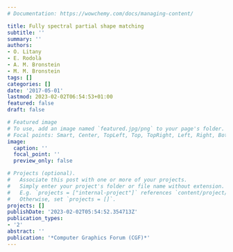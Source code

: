 ```yaml
---
# Documentation: https://wowchemy.com/docs/managing-content/

title: Fully spectral partial shape matching
subtitle: ''
summary: ''
authors:
- O. Litany
- E. Rodolà
- A. M. Bronstein
- M. M. Bronstein
tags: []
categories: []
date: '2017-05-01'
lastmod: 2023-02-02T06:54:53+01:00
featured: false
draft: false

# Featured image
# To use, add an image named `featured.jpg/png` to your page's folder.
# Focal points: Smart, Center, TopLeft, Top, TopRight, Left, Right, BottomLeft, Bottom, BottomRight.
image:
  caption: ''
  focal_point: ''
  preview_only: false

# Projects (optional).
#   Associate this post with one or more of your projects.
#   Simply enter your project's folder or file name without extension.
#   E.g. `projects = ["internal-project"]` references `content/project/deep-learning/index.md`.
#   Otherwise, set `projects = []`.
projects: []
publishDate: '2023-02-02T05:54:52.354713Z'
publication_types:
- '2'
abstract: ''
publication: '*Computer Graphics Forum (CGF)*'
---
```

